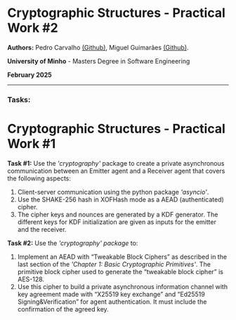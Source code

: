 # Cryptographic Structures - Practical Work #2

**Authors:** Pedro Carvalho [(Github)](https://github.com/pedroocarvalhoo), Miguel Guimarães [(Github)](https://github.com/miguel-amg).

**University of Minho** - Masters Degree in Software Engineering

**February 2025**

***

### **Tasks:**
# Cryptographic Structures - Practical Work #1

**Task #1:** Use the *'cryptography'* package to create a private asynchronous communication between an Emitter agent and a Receiver agent that covers the following aspects:
1. Client-server communication using the python package *'asyncio'*.
2. Use the SHAKE-256 hash in XOFHash mode as a AEAD (authenticated) cipher.
3. The cipher keys and nounces are generated by a KDF generator. The different keys for KDF initialization are given as inputs for the emitter and the receiver.
   
**Task #2:** Use the *'cryptography' package* to:
1. Implement an AEAD with “Tweakable Block Ciphers” as described in the last section of the *'Chapter 1: Basic Cryptographic Primitives'*. The primitive block cipher used to generate the “tweakable block cipher” is AES-128.
2. Use this cipher to build a private asynchronous information channel with key agreement made with “X25519 key exchange” and “Ed25519 Signing&Verification” for agent authentication. It must include the confirmation of the agreed key.
